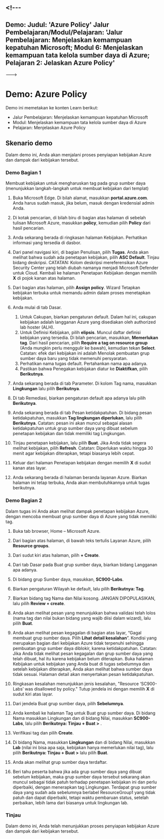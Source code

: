 <a name="---"></a><!---
---
Demo: Judul: 'Azure Policy' Jalur Pembelajaran/Modul/Pelajaran: 'Jalur Pembelajaran: Menjelaskan kemampuan kepatuhan Microsoft; Modul 6: Menjelaskan kemampuan tata kelola sumber daya di Azure; Pelajaran 2: Jelaskan Azure Policy'
---
--->

# <a name="demo-azure-policy"></a>Demo: Azure Policy

Demo ini memetakan ke konten Learn berikut:

- Jalur Pembelajaran: Menjelaskan kemampuan kepatuhan Microsoft
- Modul: Menjelaskan kemampuan tata kelola sumber daya di Azure
- Pelajaran: Menjelaskan Azure Policy

## <a name="demo-scenario"></a>Skenario demo

Dalam demo ini, Anda akan menjalani proses penyiapan kebijakan Azure dan dampak dari kebijakan tersebut.

### <a name="demo-part-1"></a>Demo Bagian 1

Membuat kebijakan untuk mengharuskan tag pada grup sumber daya (menunjukkan langkah-langkah untuk membuat kebijakan dari templat)

1. Buka Microsoft Edge. Di bilah alamat, masukkan **portal.azure.com**.  Anda harus sudah masuk, jika belum, masuk dengan kredensial admin Anda.

1. Di kotak pencarian, di bilah biru di bagian atas halaman di sebelah tulisan Microsoft Azure, masukkan **policy**, kemudian pilih **Policy** dari hasil pencarian.

1. Anda sekarang berada di ringkasan halaman Kebijakan. Perhatikan informasi yang tersedia di dasbor.

1. Dari panel navigasi kiri, di bagian Penulisan, pilih **Tugas**.  Anda akan melihat bahwa sudah ada penetapan kebijakan, pilih **ASC Default**.  Tinjau bidang deskripsi. CATATAN: Kolom deskripsi mereferensikan Azure Security Center yang telah diubah namanya menjadi Microsoft Defender untuk Cloud.  Kembali ke halaman Penetapan Kebijakan dengan memilih **X** di pojok kanan atas halaman.

1. Dari bagian atas halaman, pilih **Assign policy**. Wizard Tetapkan kebijakan terbuka untuk memandu admin dalam proses menetapkan kebijakan.

1. Anda mulai di tab Dasar.
    1. Untuk Cakupan, biarkan pengaturan default. Dalam hal ini, cakupan kebijakan adalah langganan Azure yang disediakan oleh authorized lab hoster (ALH).
    1. Untuk Definisi Kebijakan, pilih **elipsis**.  Muncul daftar definisi kebijakan yang tersedia.  Di bilah pencarian, masukkan, **Memerlukan tag**. Dari hasil pencarian, pilih **Require a tag on resource group** (Anda mungkin perlu menggulir ke bawah), kemudian tekan **Select**.  Catatan: efek dari kebijakan ini adalah Menolak pembuatan grup sumber daya baru yang tidak memenuhi persyaratan.  
    1. Perhatikan nama tugas default.  Pertahankan nama apa adanya.
    1. Pastikan bahwa Penegakan kebijakan diatur ke **Diaktifkan**, pilih **Berikutnya**.

1. Anda sekarang berada di tab Parameter. Di kolom Tag nama, masukkan **Lingkungan** lalu pilih **Berikutnya**.

1. Di tab Remediasi, biarkan pengaturan default apa adanya lalu pilih **Berikutnya**.

1. Anda sekarang berada di tab Pesan ketidakpatuhan. Di bidang pesan ketidakpatuhan, masukkan **Tag lingkungan diperlukan**, lalu pilih **Berikutnya**. Catatan: pesan ini akan muncul sebagai alasan ketidakpatuhan untuk grup sumber daya yang dibuat sebelum penetapan kebijakan dan tidak memiliki tag Lingkungan.  

1. Tinjau penetapan kebijakan, lalu pilih **Buat**.  Jika Anda tidak segera melihat kebijakan, pilih **Refresh**. Catatan: Diperlukan waktu hingga 30 menit agar kebijakan diterapkan, tetapi biasanya lebih cepat.

1. Keluar dari halaman Penetapan kebijakan dengan memilih **X** di sudut kanan atas layar.

1. Anda sekarang berada di halaman beranda layanan Azure.  Biarkan halaman ini tetap terbuka, Anda akan membutuhkannya untuk tugas berikutnya.

### <a name="demo-part-2"></a>Demo Bagian 2

Dalam tugas ini Anda akan melihat dampak penetapan kebijakan Azure, dengan mencoba membuat grup sumber daya di Azure yang tidak memiliki tag.

1. Buka tab browser, Home – Microsoft Azure.

1. Dari bagian atas halaman, di bawah teks tertulis Layanan Azure, pilih **Resource groups**.

1. Dari sudut kiri atas halaman, pilih **+ Create**.

1. Dari tab Dasar pada Buat grup sumber daya, biarkan bidang Langganan apa adanya.

1. Di bidang grup Sumber daya, masukkan,  **SC900-Labs**.

1. Biarkan pengaturan Wilayah ke default, lalu pilih **Berikutnya: Tag**.

1. Biarkan bidang tag Nama dan Nilai kosong.  JANGAN DIPOPULASIKAN, lalu pilih **Review + create**.

1. Anda akan melihat pesan yang menunjukkan bahwa validasi telah lolos (nama tag dan nilai bukan bidang yang wajib diisi dalam wizard), lalu pilih **Buat**.

1. Anda akan melihat pesan kegagalan di bagian atas layar, “Gagal membuat grup sumber daya. Pilih **Lihat detail kesalahan**”. Kondisi yang merupakan bagian dari kebijakan Azure tidak terpenuhi sehingga pembuatan grup sumber daya diblokir, karena ketidakpatuhan. Catatan: Jika Anda tidak melihat pesan kegagalan dan grup sumber daya yang telah dibuat, hal itu karena kebijakan belum diterapkan.  Buka halaman Kebijakan untuk kebijakan yang Anda buat di tugas sebelumnya dan setelah kebijakan diterapkan, Anda akan melihat bahwa sumber daya tidak sesuai.  Halaman detail akan menyertakan pesan ketidakpatuhan.

1. Ringkasan kesalahan menunjukkan jenis kesalahan, "Resource ‘SC900-Labs’ was disallowed by policy."  Tutup jendela ini dengan memilih **X** di sudut kiri atas layar.

1. Dari jendela Buat grup sumber daya, pilih **Sebelumnya**.

1. Anda kembali ke halaman Tag untuk Buat grup sumber daya.  Di bidang Nama masukkan Lingkungan dan di bidang Nilai, masukkan **SC900-Labs**, lalu pilih **Berikutnya: Tinjau + Buat >** .

1. Verifikasi tag dan pilih **Create**.

1. Di bidang Nama, masukkan **Lingkungan** dan di bidang Nilai, masukkan **Lab** (nilai ini bisa apa saja, kebijakan hanya memerlukan nilai tag), lalu pilih **Berikutnya: Tinjau + Buat >** lalu pilih **Buat**.

1. Anda akan melihat grup sumber daya terdaftar.  

1. Beri tahu peserta bahwa jika ada grup sumber daya yang dibuat sebelum kebijakan, maka grup sumber daya tersebut sekarang akan muncul sebagai tidak patuh terhadap penetapan kebijakan ini dan perlu diperbaiki, dengan menerapkan tag Lingkungan.  Terdapat grup sumber daya yang sudah ada sebelumnya berlabel ResourceGroup1 yang tidak patuh dan dapat diperbaiki, tetapi waktu pembaruan status, setelah perbaikan, lebih lama dari biasanya untuk lingkungan lab.

### <a name="review"></a>Tinjau

Dalam demo ini, Anda telah menunjukkan proses penyiapan kebijakan Azure dan dampak dari kebijakan tersebut.

